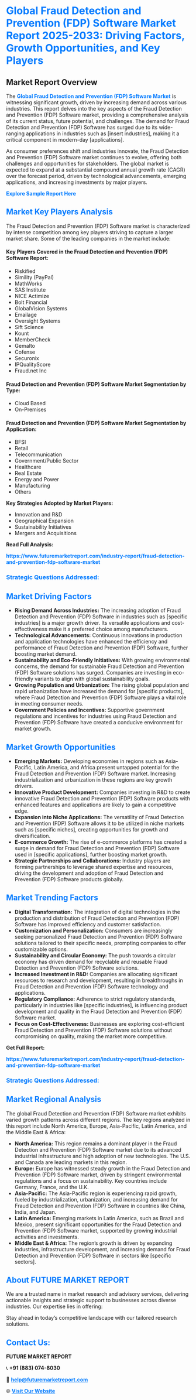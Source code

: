 <h1 style="color: #007BFF;">Global Fraud Detection and Prevention (FDP) Software Market Report 2025-2033: Driving Factors, Growth Opportunities, and Key Players</h1>

<section id="overview">
<h2>Market Report Overview</h2>
<p>The <a href="https://www.futuremarketreport.com/industry-report/fraud-detection-and-prevention-fdp-software-market" style="color: #007BFF; text-decoration: none;"><strong>Global Fraud Detection and Prevention (FDP) Software Market</strong></a> is witnessing significant growth, driven by increasing demand across various industries. This report delves into the key aspects of the Fraud Detection and Prevention (FDP) Software market, providing a comprehensive analysis of its current status, future potential, and challenges. The demand for Fraud Detection and Prevention (FDP) Software has surged due to its wide-ranging applications in industries such as [insert industries], making it a critical component in modern-day [applications].</p>
<p>As consumer preferences shift and industries innovate, the Fraud Detection and Prevention (FDP) Software market continues to evolve, offering both challenges and opportunities for stakeholders. The global market is expected to expand at a substantial compound annual growth rate (CAGR) over the forecast period, driven by technological advancements, emerging applications, and increasing investments by major players.</p>
</section>

<section id="overview">
<p><a href="https://www.futuremarketreport.com/request-sample/reportId=45447" style="color: #007BFF; text-decoration: none;"><strong>Explore Sample Report Here</strong></a></p>
</section>

<section id="key-players">
<h2 style="color: #007BFF;">Market Key Players Analysis</h2>
<p>The Fraud Detection and Prevention (FDP) Software market is characterized by intense competition among key players striving to capture a larger market share. Some of the leading companies in the market include:</p>
<h4>Key Players Covered in the Fraud Detection and Prevention (FDP) Software Report:</h4>
<ul><li>Riskified</li><li>Simility (PayPal)</li><li>MathWorks</li><li>SAS Institute</li><li>NICE Actimize</li><li>Bolt Financial</li><li>GlobalVision Systems</li><li>Emailage</li><li>Oversight Systems</li><li>Sift Science</li><li>Kount</li><li>MemberCheck</li><li>Gemalto</li><li>Cofense</li><li>Securonix</li><li>IPQualityScore</li><li>Fraud.net Inc</li></ul>
<h4>Fraud Detection and Prevention (FDP) Software Market Segmentation by Type:</h4>
<ul><li>Cloud Based</li><li>On-Premises</li></ul>

<h4>Fraud Detection and Prevention (FDP) Software Market Segmentation by Application:</h4>
<ul><li>BFSI</li><li>Retail</li><li>Telecommunication</li><li>Government/Public Sector</li><li>Healthcare</li><li>Real Estate</li><li>Energy and Power</li><li>Manufacturing</li><li>Others</li></ul>
<p><strong>Key Strategies Adopted by Market Players:</strong></p>
<ul>
<li>Innovation and R&D</li>
<li>Geographical Expansion</li>
<li>Sustainability Initiatives</li>
<li>Mergers and Acquisitions</li>
</ul>
</section>

<section>
<p><strong>Read Full Analysis: </strong></p><a href="https://www.futuremarketreport.com/industry-report/fraud-detection-and-prevention-fdp-software-market" style="color: #007BFF; text-decoration: none;"><strong>https://www.futuremarketreport.com/industry-report/fraud-detection-and-prevention-fdp-software-market</strong></a>
<h3 style="color: #007BFF;">Strategic Questions Addressed:</h3>
</section>

<section id="driving-factors">
<h2 style="color: #007BFF;">Market Driving Factors</h2>
<ul>
<li><strong>Rising Demand Across Industries:</strong> The increasing adoption of Fraud Detection and Prevention (FDP) Software in industries such as [specific industries] is a major growth driver. Its versatile applications and cost-effectiveness make it a preferred choice among manufacturers.</li>
<li><strong>Technological Advancements:</strong> Continuous innovations in production and application technologies have enhanced the efficiency and performance of Fraud Detection and Prevention (FDP) Software, further boosting market demand.</li>
<li><strong>Sustainability and Eco-Friendly Initiatives:</strong> With growing environmental concerns, the demand for sustainable Fraud Detection and Prevention (FDP) Software solutions has surged. Companies are investing in eco-friendly variants to align with global sustainability goals.</li>
<li><strong>Growing Population and Urbanization:</strong> The rising global population and rapid urbanization have increased the demand for [specific products], where Fraud Detection and Prevention (FDP) Software plays a vital role in meeting consumer needs.</li>
<li><strong>Government Policies and Incentives:</strong> Supportive government regulations and incentives for industries using Fraud Detection and Prevention (FDP) Software have created a conducive environment for market growth.</li>
</ul>
</section>

<section id="growth-opportunities">
<h2 style="color: #007BFF;">Market Growth Opportunities</h2>
<ul>
<li><strong>Emerging Markets:</strong> Developing economies in regions such as Asia-Pacific, Latin America, and Africa present untapped potential for the Fraud Detection and Prevention (FDP) Software market. Increasing industrialization and urbanization in these regions are key growth drivers.</li>
<li><strong>Innovative Product Development:</strong> Companies investing in R&D to create innovative Fraud Detection and Prevention (FDP) Software products with enhanced features and applications are likely to gain a competitive edge.</li>
<li><strong>Expansion into Niche Applications:</strong> The versatility of Fraud Detection and Prevention (FDP) Software allows it to be utilized in niche markets such as [specific niches], creating opportunities for growth and diversification.</li>
<li><strong>E-commerce Growth:</strong> The rise of e-commerce platforms has created a surge in demand for Fraud Detection and Prevention (FDP) Software used in [specific applications], further boosting market growth.</li>
<li><strong>Strategic Partnerships and Collaborations:</strong> Industry players are forming partnerships to leverage shared expertise and resources, driving the development and adoption of Fraud Detection and Prevention (FDP) Software products globally.</li>
</ul>
</section>

<section id="trending-factors">
<h2 style="color: #007BFF;">Market Trending Factors</h2>
<ul>
<li><strong>Digital Transformation:</strong> The integration of digital technologies in the production and distribution of Fraud Detection and Prevention (FDP) Software has improved efficiency and customer satisfaction.</li>
<li><strong>Customization and Personalization:</strong> Consumers are increasingly seeking personalized Fraud Detection and Prevention (FDP) Software solutions tailored to their specific needs, prompting companies to offer customizable options.</li>
<li><strong>Sustainability and Circular Economy:</strong> The push towards a circular economy has driven demand for recyclable and reusable Fraud Detection and Prevention (FDP) Software solutions.</li>
<li><strong>Increased Investment in R&D:</strong> Companies are allocating significant resources to research and development, resulting in breakthroughs in Fraud Detection and Prevention (FDP) Software technology and applications.</li>
<li><strong>Regulatory Compliance:</strong> Adherence to strict regulatory standards, particularly in industries like [specific industries], is influencing product development and quality in the Fraud Detection and Prevention (FDP) Software market.</li>
<li><strong>Focus on Cost-Effectiveness:</strong> Businesses are exploring cost-efficient Fraud Detection and Prevention (FDP) Software solutions without compromising on quality, making the market more competitive.</li>
</ul>
</section>

<section>
<p><strong>Get Full Report: </strong></p><a href="https://www.futuremarketreport.com/industry-report/fraud-detection-and-prevention-fdp-software-market" style="color: #007BFF; text-decoration: none;"><strong>https://www.futuremarketreport.com/industry-report/fraud-detection-and-prevention-fdp-software-market</strong></a>
<h3 style="color: #007BFF;">Strategic Questions Addressed:</h3>
</section>


<section id="regional-analysis">
<h2 style="color: #007BFF;">Market Regional Analysis</h2>
<p>The global Fraud Detection and Prevention (FDP) Software market exhibits varied growth patterns across different regions. The key regions analyzed in this report include North America, Europe, Asia-Pacific, Latin America, and the Middle East & Africa:</p>
<ul>
<li><strong>North America:</strong> This region remains a dominant player in the Fraud Detection and Prevention (FDP) Software market due to its advanced industrial infrastructure and high adoption of new technologies. The U.S. and Canada are leading markets in this region.</li>
<li><strong>Europe:</strong> Europe has witnessed steady growth in the Fraud Detection and Prevention (FDP) Software market, driven by stringent environmental regulations and a focus on sustainability. Key countries include Germany, France, and the U.K.</li>
<li><strong>Asia-Pacific:</strong> The Asia-Pacific region is experiencing rapid growth, fueled by industrialization, urbanization, and increasing demand for Fraud Detection and Prevention (FDP) Software in countries like China, India, and Japan.</li>
<li><strong>Latin America:</strong> Emerging markets in Latin America, such as Brazil and Mexico, present significant opportunities for the Fraud Detection and Prevention (FDP) Software market, supported by growing industrial activities and investments.</li>
<li><strong>Middle East & Africa:</strong> The region’s growth is driven by expanding industries, infrastructure development, and increasing demand for Fraud Detection and Prevention (FDP) Software in sectors like [specific sectors].</li>
</ul>
</section>

<footer>
<h2 style="color: #007BFF;">About FUTURE MARKET REPORT</h2>
<p>We are a trusted name in market research and advisory services, delivering actionable insights and strategic support to businesses across diverse industries. Our expertise lies in offering:</p>

<p>Stay ahead in today’s competitive landscape with our tailored research solutions.</p>

<h2 style="color: #007BFF;">Contact Us:</h2>
<p><strong>FUTURE MARKET REPORT</strong></p>
<p>📞 <strong>+91 (883) 074-8030</strong></p>
<p>📧 <strong><a href="mailto:help@futuremarketreport.com" style="color: #007BFF;">help@futuremarketreport.com</a></strong></p>
<p>🌐 <strong><a href="https://www.futuremarketreport.com/" style="color: #007BFF;">Visit Our Website</a></strong></p>
</footer>